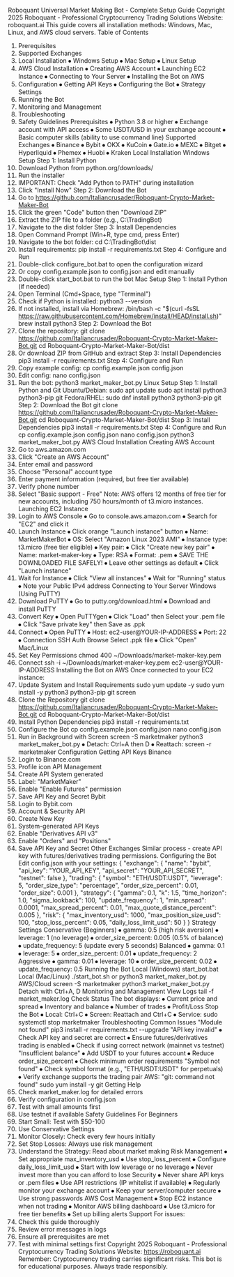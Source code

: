 Roboquant Universal Market Making Bot - Complete Setup Guide
Copyright 2025 Roboquant - Professional Cryptocurrency Trading Solutions
Website: roboquant.ai
This guide covers all installation methods: Windows, Mac, Linux, and AWS cloud servers.
Table of Contents
1.	Prerequisites
2.	Supported Exchanges
3.	Local Installation
⦁	Windows Setup
⦁	Mac Setup
⦁	Linux Setup
4.	AWS Cloud Installation
⦁	Creating AWS Account
⦁	Launching EC2 Instance
⦁	Connecting to Your Server
⦁	Installing the Bot on AWS
5.	Configuration
⦁	Getting API Keys
⦁	Configuring the Bot
⦁	Strategy Settings
6.	Running the Bot
7.	Monitoring and Management
8.	Troubleshooting
9.	Safety Guidelines
Prerequisites
⦁	Python 3.8 or higher
⦁	Exchange account with API access
⦁	Some USDT/USD in your exchange account
⦁	Basic computer skills (ability to use command line)
Supported Exchanges
⦁	Binance
⦁	Bybit
⦁	OKX
⦁	KuCoin
⦁	Gate.io
⦁	MEXC
⦁	Bitget
⦁	Hyperliquid
⦁	Phemex
⦁	Huobi
⦁	Kraken
Local Installation
Windows Setup
Step 1: Install Python
1.	Download Python from python.org/downloads/
2.	Run the installer
3.	IMPORTANT: Check "Add Python to PATH" during installation
4.	Click "Install Now"
Step 2: Download the Bot
1.	Go to https://github.com/Italiancrusader/Roboquant-Crypto-Market-Maker-Bot
2.	Click the green "Code" button then "Download ZIP"
3.	Extract the ZIP file to a folder (e.g., C:\TradingBot)
4.	Navigate to the dist folder
Step 3: Install Dependencies
1.	Open Command Prompt (Win+R, type cmd, press Enter)
2.	Navigate to the bot folder:
cd C:\TradingBot\dist
3.	Install requirements:
pip install -r requirements.txt
Step 4: Configure and Run
1.	Double-click configure_bot.bat to open the configuration wizard
2.	Or copy config.example.json to config.json and edit manually
3.	Double-click start_bot.bat to run the bot
Mac Setup
Step 1: Install Python (if needed)
1.	Open Terminal (Cmd+Space, type "Terminal")
2.	Check if Python is installed:
python3 --version
3.	If not installed, install via Homebrew:
/bin/bash -c "$(curl -fsSL https://raw.githubusercontent.com/Homebrew/install/HEAD/install.sh)"
brew install python3
Step 2: Download the Bot
1.	Clone the repository:
git clone https://github.com/Italiancrusader/Roboquant-Crypto-Market-Maker-Bot.git
cd Roboquant-Crypto-Market-Maker-Bot/dist
2.	Or download ZIP from GitHub and extract
Step 3: Install Dependencies
pip3 install -r requirements.txt
Step 4: Configure and Run
1.	Copy example config:
cp config.example.json config.json
2.	Edit config:
nano config.json
3.	Run the bot:
python3 market_maker_bot.py
Linux Setup
Step 1: Install Python and Git
Ubuntu/Debian:
sudo apt update
sudo apt install python3 python3-pip git
Fedora/RHEL:
sudo dnf install python3 python3-pip git
Step 2: Download the Bot
git clone https://github.com/Italiancrusader/Roboquant-Crypto-Market-Maker-Bot.git
cd Roboquant-Crypto-Market-Maker-Bot/dist
Step 3: Install Dependencies
pip3 install -r requirements.txt
Step 4: Configure and Run
cp config.example.json config.json
nano config.json
python3 market_maker_bot.py
AWS Cloud Installation
Creating AWS Account
1.	Go to aws.amazon.com
2.	Click "Create an AWS Account"
3.	Enter email and password
4.	Choose "Personal" account type
5.	Enter payment information (required, but free tier available)
6.	Verify phone number
7.	Select "Basic support - Free"
Note: AWS offers 12 months of free tier for new accounts, including 750 hours/month of t3.micro instances.
Launching EC2 Instance
1.	Login to AWS Console
⦁	Go to console.aws.amazon.com
⦁	Search for "EC2" and click it
2.	Launch Instance
⦁	Click orange "Launch instance" button
⦁	Name: MarketMakerBot
⦁	OS: Select "Amazon Linux 2023 AMI"
⦁	Instance type: t3.micro (free tier eligible)
⦁	Key pair:
⦁	Click "Create new key pair"
⦁	Name: market-maker-key
⦁	Type: RSA
⦁	Format: .pem
⦁	SAVE THE DOWNLOADED FILE SAFELY!
⦁	Leave other settings as default
⦁	Click "Launch instance"
3.	Wait for Instance
⦁	Click "View all instances"
⦁	Wait for "Running" status
⦁	Note your Public IPv4 address
Connecting to Your Server
Windows (Using PuTTY)
1.	Download PuTTY
⦁	Go to putty.org/download.html
⦁	Download and install PuTTY
2.	Convert Key
⦁	Open PuTTYgen
⦁	Click "Load" then Select your .pem file
⦁	Click "Save private key" then Save as .ppk
3.	Connect
⦁	Open PuTTY
⦁	Host: ec2-user@YOUR-IP-ADDRESS
⦁	Port: 22
⦁	Connection SSH Auth Browse Select .ppk file
⦁	Click "Open"
Mac/Linux
1.	Set Key Permissions
chmod 400 ~/Downloads/market-maker-key.pem
2.	Connect
ssh -i ~/Downloads/market-maker-key.pem ec2-user@YOUR-IP-ADDRESS
Installing the Bot on AWS
Once connected to your EC2 instance:
1.	Update System and Install Requirements
sudo yum update -y
sudo yum install -y python3 python3-pip git screen
2.	Clone the Repository
git clone https://github.com/Italiancrusader/Roboquant-Crypto-Market-Maker-Bot.git
cd Roboquant-Crypto-Market-Maker-Bot/dist
3.	Install Python Dependencies
pip3 install -r requirements.txt
4.	Configure the Bot
cp config.example.json config.json
nano config.json
5.	Run in Background with Screen
screen -S marketmaker
python3 market_maker_bot.py
⦁	Detach: Ctrl+A then D
⦁	Reattach: screen -r marketmaker
Configuration
Getting API Keys
Binance
1.	Login to Binance.com
2.	Profile icon API Management
3.	Create API System generated
4.	Label: "MarketMaker"
5.	Enable "Enable Futures" permission
6.	Save API Key and Secret
Bybit
1.	Login to Bybit.com
2.	Account & Security API
3.	Create New Key
4.	System-generated API Keys
5.	Enable "Derivatives API v3"
6.	Enable "Orders" and "Positions"
7.	Save API Key and Secret
Other Exchanges
Similar process - create API key with futures/derivatives trading permissions.
Configuring the Bot
Edit config.json with your settings:
{
"exchange": {
"name": "bybit",
"api_key": "YOUR_API_KEY",
"api_secret": "YOUR_API_SECRET",
"testnet": false
},
"trading": {
"symbol": "ETH/USDT:USDT",
"leverage": 5,
"order_size_type": "percentage",
"order_size_percent": 0.01,
"order_size": 0.001
},
"strategy": {
"gamma": 0.1,
"k": 1.5,
"time_horizon": 1.0,
"sigma_lookback": 100,
"update_frequency": 1,
"min_spread": 0.0001,
"max_spread_percent": 0.01,
"max_quote_distance_percent": 0.005
},
"risk": {
"max_inventory_usd": 1000,
"max_position_size_usd": 100,
"stop_loss_percent": 0.05,
"daily_loss_limit_usd": 50
}
}
Strategy Settings
Conservative (Beginners)
⦁	gamma: 0.5 (high risk aversion)
⦁	leverage: 1 (no leverage)
⦁	order_size_percent: 0.005 (0.5% of balance)
⦁	update_frequency: 5 (update every 5 seconds)
Balanced
⦁	gamma: 0.1
⦁	leverage: 5
⦁	order_size_percent: 0.01
⦁	update_frequency: 2
Aggressive
⦁	gamma: 0.01
⦁	leverage: 10
⦁	order_size_percent: 0.02
⦁	update_frequency: 0.5
Running the Bot
Local (Windows)
start_bot.bat
Local (Mac/Linux)
./start_bot.sh
or
python3 market_maker_bot.py
AWS/Cloud
screen -S marketmaker
python3 market_maker_bot.py
Detach with Ctrl+A, D
Monitoring and Management
View Logs
tail -f market_maker.log
Check Status
The bot displays:
⦁	Current price and spread
⦁	Inventory and balance
⦁	Number of trades
⦁	Profit/Loss
Stop the Bot
⦁	Local: Ctrl+C
⦁	Screen: Reattach and Ctrl+C
⦁	Service: sudo systemctl stop marketmaker
Troubleshooting
Common Issues
"Module not found"
pip3 install -r requirements.txt --upgrade
"API key invalid"
⦁	Check API key and secret are correct
⦁	Ensure futures/derivatives trading is enabled
⦁	Check if using correct network (mainnet vs testnet)
"Insufficient balance"
⦁	Add USDT to your futures account
⦁	Reduce order_size_percent
⦁	Check minimum order requirements
"Symbol not found"
⦁	Check symbol format (e.g., "ETH/USDT:USDT" for perpetuals)
⦁	Verify exchange supports the trading pair
AWS: "git: command not found"
sudo yum install -y git
Getting Help
1.	Check market_maker.log for detailed errors
2.	Verify configuration in config.json
3.	Test with small amounts first
4.	Use testnet if available
Safety Guidelines
For Beginners
1.	Start Small: Test with $50-100
2.	Use Conservative Settings
3.	Monitor Closely: Check every few hours initially
4.	Set Stop Losses: Always use risk management
5.	Understand the Strategy: Read about market making
Risk Management
⦁	Set appropriate max_inventory_usd
⦁	Use stop_loss_percent
⦁	Configure daily_loss_limit_usd
⦁	Start with low leverage or no leverage
⦁	Never invest more than you can afford to lose
Security
⦁	Never share API keys or .pem files
⦁	Use API restrictions (IP whitelist if available)
⦁	Regularly monitor your exchange account
⦁	Keep your server/computer secure
⦁	Use strong passwords
AWS Cost Management
⦁	Stop EC2 instance when not trading
⦁	Monitor AWS billing dashboard
⦁	Use t3.micro for free tier benefits
⦁	Set up billing alerts
Support
For issues:
1.	Check this guide thoroughly
2.	Review error messages in logs
3.	Ensure all prerequisites are met
4.	Test with minimal settings first
Copyright 2025 Roboquant - Professional Cryptocurrency Trading Solutions
Website: https://roboquant.ai
Remember: Cryptocurrency trading carries significant risks. This bot is for educational purposes. Always trade responsibly.
